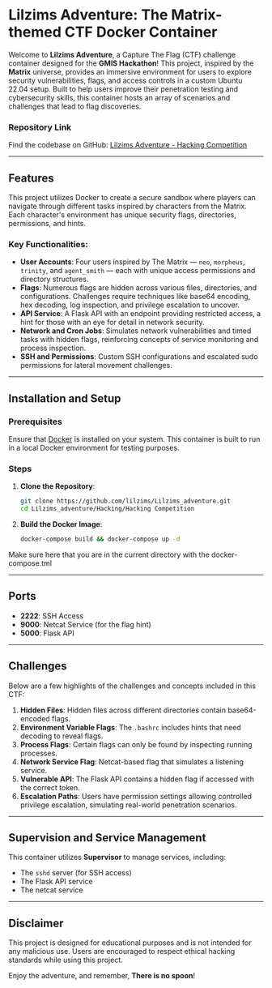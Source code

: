 # Lilzims Adventure: The Matrix-themed CTF Docker Container

Welcome to **Lilzims Adventure**, a Capture The Flag (CTF) challenge container designed for the **GMIS Hackathon**! This project, inspired by the **Matrix** universe, provides an immersive environment for users to explore security vulnerabilities, flags, and access controls in a custom Ubuntu 22.04 setup. Built to help users improve their penetration testing and cybersecurity skills, this container hosts an array of scenarios and challenges that lead to flag discoveries.

### Repository Link
Find the codebase on GitHub: [Lilzims Adventure - Hacking Competition](https://github.com/lilzims/Lilzims_adventure/tree/master/Hacking/Hacking%20Competition)

---

## Features

This project utilizes Docker to create a secure sandbox where players can navigate through different tasks inspired by characters from the Matrix. Each character's environment has unique security flags, directories, permissions, and hints.

### Key Functionalities:

- **User Accounts**: Four users inspired by The Matrix — `neo`, `morpheus`, `trinity`, and `agent_smith` — each with unique access permissions and directory structures.
- **Flags**: Numerous flags are hidden across various files, directories, and configurations. Challenges require techniques like base64 encoding, hex decoding, log inspection, and privilege escalation to uncover.
- **API Service**: A Flask API with an endpoint providing restricted access, a hint for those with an eye for detail in network security.
- **Network and Cron Jobs**: Simulates network vulnerabilities and timed tasks with hidden flags, reinforcing concepts of service monitoring and process inspection.
- **SSH and Permissions**: Custom SSH configurations and escalated sudo permissions for lateral movement challenges.

---

## Installation and Setup

### Prerequisites

Ensure that [Docker](https://docs.docker.com/get-docker/) is installed on your system. This container is built to run in a local Docker environment for testing purposes.

### Steps

1. **Clone the Repository**:
    ```bash
    git clone https://github.com/lilzims/Lilzims_adventure.git
    cd Lilzims_adventure/Hacking/Hacking Competition
    ```

2. **Build the Docker Image**:
    ```bash
    docker-compose build && docker-compose up -d
    ```
Make sure here that you are in the current directory with the docker-compose.tml

---

## Ports

- **2222**: SSH Access
- **9000**: Netcat Service (for the flag hint)
- **5000**: Flask API

---

## Challenges

Below are a few highlights of the challenges and concepts included in this CTF:

1. **Hidden Files**: Hidden files across different directories contain base64-encoded flags.
2. **Environment Variable Flags**: The `.bashrc` includes hints that need decoding to reveal flags.
3. **Process Flags**: Certain flags can only be found by inspecting running processes.
4. **Network Service Flag**: Netcat-based flag that simulates a listening service.
5. **Vulnerable API**: The Flask API contains a hidden flag if accessed with the correct token.
6. **Escalation Paths**: Users have permission settings allowing controlled privilege escalation, simulating real-world penetration scenarios.

---

## Supervision and Service Management

This container utilizes **Supervisor** to manage services, including:
- The `sshd` server (for SSH access)
- The Flask API service
- The netcat service

---

## Disclaimer

This project is designed for educational purposes and is not intended for any malicious use. Users are encouraged to respect ethical hacking standards while using this project.


Enjoy the adventure, and remember, **There is no spoon**!

